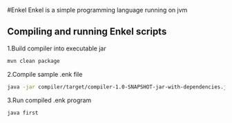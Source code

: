 #Enkel
Enkel is a simple programming language running on jvm

## Compiling and running Enkel scripts
1.Build compiler into executable jar

```bash
mvn clean package
```
2.Compile sample .enk file

```bash
java -jar compiler/target/compiler-1.0-SNAPSHOT-jar-with-dependencies.jar  EnkelExamples/first.enk
```

3.Run compiled .enk program

```bash
java first
```